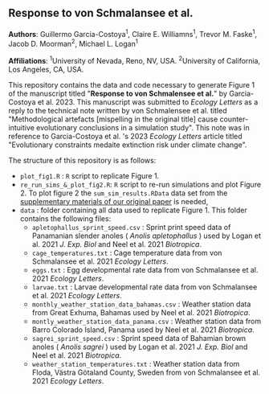 ## Response to von Schmalansee et al. 

**Authors**: Guillermo Garcia-Costoya<sup>1</sup>, Claire E. Williamns<sup>1</sup>, Trevor M. Faske<sup>1</sup>, Jacob D. Moorman<sup>2</sup>, Michael L. Logan<sup>1</sup>

**Affiliations**: <sup>1</sup>University of Nevada, Reno, NV, USA. <sup>2</sup>University of California, Los Angeles, CA, USA. 

This repository contains the data and code necessary to generate Figure 1 of the manuscript titled "**Response to von Schmalensee et al.**" by Garcia-Costoya et al. 2023. This manuscript was submitted to *Ecology Letters* as a reply to the technical note written by von Schmalensee et al. titled "Methodological artefacts [mispelling in the original title] cause counter-intuitive evolutionary conclusions in a simulation study". This note was in reference to Garcia-Costoya et al. 's 2023 *Ecology Letters* article titled "Evolutionary constraints medaite extinction risk under climate change". 

The structure of this repository is as follows: 

- `plot_fig1.R` : `R` script to replicate Figure 1.
- `re_run_sims_&_plot_fig2.R`: `R` script to re-run simulations and plot Figure 2. To plot figure 2 the `sum_sim_results.RData` data set from the [supplementary materials of our original paper](https://datadryad.org/stash/dataset/doi:10.5061/dryad.2fqz612t3) is needed,
- `data` : folder containing all data used to replicate Figure 1. This folder contains the following files:
    - `apletophallus_sprint_speed.csv` : Sprint print speed data of Panamanian slender anoles ( *Anolis apletophallus* ) used by Logan et al. 2021 *J. Exp. Biol* and Neel et al. 2021 *Biotropica*. 
    - `cage_temperatures.txt` : Cage temperature data from von Schmalansee et al. 2021 *Ecology Letters*. 
    - `eggs.txt` : Egg developmental rate data from von Schmalansee et al. 2021 *Ecology Letters*. 
    - `larvae.txt` : Larvae developmental rate data from von Schmalansee et al. 2021 *Ecology Letters*. 
    - `monthly_weather_station_data_bahamas.csv` : Weather station data from Great Exhuma, Bahamas used by Neel et al. 2021 *Biotropica*. 
    - `montly_weather_station_data_panama.csv` : Weather station data from Barro Colorado Island, Panama used by Neel et al. 2021 *Biotropica*. 
    - `sagrei_sprint_speed.csv` : Sprint speed data of Bahamian brown anoles ( *Anolis sagrei* ) used by Logan et al. 2021 *J. Exp. Biol* and Neel et al. 2021 *Biotropica*. 
    - `weather_station_temperatures.txt` : Weather station data from Floda, Västra Götaland County, Sweden from von Schmalansee et al. 2021 *Ecology Letters*.
